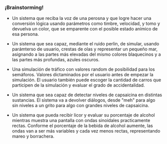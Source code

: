 ### ¡Brainstorming!

* Un sistema que reciba la voz de una perosna y que logre hacer una conversión lógica usando parámetros como timbre, velocidad, y tomo y devuelva un color, que se emparente con el posible estado anímico de esa persona.
  
* Un sistema que sea capaz, mediante el ruido perlin, de simular, usando parámterso de usuario, crestas de olas y representar un pequeño mar, asignando a las partes más elevadas del mismo colores blaquecinos y a las partes más profundas, azules oscuros.
  
* Una simulación de tráfico con valores random de posibilidad para los semáforos. Valores dictaminados por el usuario antes de empezar la simulación. El usuario también puede escoger la cantidad de carros que participen de la simulación y evaluar el grado de accidentalidad.
  
* Un sistema que sea capaz de detectar niveles de capsaicina en distintas sustancias. El sistema va a devolver diálogos, desde "meh" para algo sin niveles a un grito para algo con grandes niveles de capsaicina.
  
* Un sistema que pueda recibir licor y evaluar su porcentaje de alcohol mientras muestra una pantalla con ondas sinoidales practicamente rectas. Conforme el porcentaje de la bebida de alcohol aumente, las ondas van a ser más variables y cada vez menos rectas, representando mareo y borrachera.
